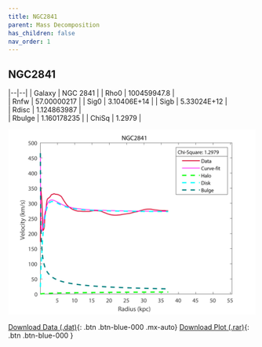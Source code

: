 ```yaml
---
title: NGC2841
parent: Mass Decomposition
has_children: false
nav_order: 1
---
```


## NGC2841

|--|--|
| Galaxy    | NGC 2841	|
| Rho0     |	100459947.8		   |   
| Rnfw  | 57.00000217		  |
| Sig0     | 3.10406E+14		 |
| Sigb     | 5.33024E+12		|  
| Rdisc  | 1.124863987		|   
| Rbulge      | 1.160178235	 | 
| ChiSq | 1.2979 |

![](/assets/plot/NGC2841.jpg)

[Download Data (.dat)](https://raw.githubusercontent.com/adhitya-spas/Database/gh-pages/assets/data/NGC2841.dat){: .btn .btn-blue-000 .mx-auto}
[Download Plot (.rar)](https://github.com/adhitya-spas/Database/blob/gh-pages/assets/plot/NGC2841.rar?raw=true){: .btn .btn-blue-000 }
